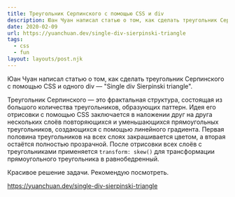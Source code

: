 ```yaml
---
title: Треугольник Серпинского c помощью CSS и div
description: Юан Чуан написал статью о том, как сделать треугольник Серпинского с помощью CSS и одного div — "Single div Sierpinski triangle"
date: 2020-02-09
url: https://yuanchuan.dev/single-div-sierpinski-triangle
tags:
  - css
  - fun
layout: layouts/post.njk
---
```

Юан Чуан написал статью о том, как сделать треугольник Серпинского с помощью CSS и одного div — "Single div Sierpinski triangle".

Треугольник Серпинского — это фрактальная структура, состоящая из большого количества треугольников, образующих паттерн. Идея его отрисовки с помощью CSS заключается в наложении друг на друга нескольких слоёв повторяющихся и уменьшающихся прямоугольных треугольников, создающихся с помощью линейного градиента. Первая половина треугольников на всех слоях закрашивается цветом, а вторая остаётся полностью прозрачной. После отрисовки всех слоёв с треугольниками применяется `transform: skew()` для трансформации прямоугольного треугольника в равнобедренный.

Красивое решение задачи. Рекомендую посмотреть.

https://yuanchuan.dev/single-div-sierpinski-triangle
